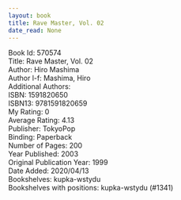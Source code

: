 ```yaml
---
layout: book
title: Rave Master, Vol. 02
date_read: None
---
```


Book Id: 570574<br />
Title: Rave Master, Vol. 02<br />
Author: Hiro Mashima<br />
Author l-f: Mashima, Hiro<br />
Additional Authors: <br />
ISBN: 1591820650<br />
ISBN13: 9781591820659<br />
My Rating: 0<br />
Average Rating: 4.13<br />
Publisher: TokyoPop<br />
Binding: Paperback<br />
Number of Pages: 200<br />
Year Published: 2003<br />
Original Publication Year: 1999<br />
Date Added: 2020/04/13<br />
Bookshelves: kupka-wstydu<br />
Bookshelves with positions: kupka-wstydu (#1341)<br />

